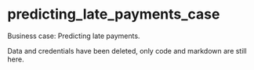 # predicting_late_payments_case


Business case: Predicting late payments.

Data and credentials have been deleted, only code and markdown are still here.
